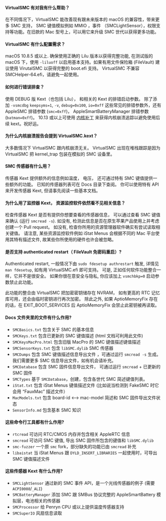 #### VirtualSMC 有对我有什么帮助？
在不同情况下，VirtualSMC 能改善现有跟未来版本的 macOS 的兼容性，带来更多 SMC 支持， SMC 键值模拟例如 MMIO ，事件 （SMCLightSensor），权限支持等功能。在旧款的 Mac 型号上，可以用它来升级 SMC 世代以获得更多功能。

#### VirtualSMC 有什么配置需求？
macOS 10.8.5 或以上. 确保使用正确的 Lilu 版本以获得完整功能, 在测试版的 macOS 下，使用 `-liluoff` 以启用基本支持。如果有用文件保险箱 (FileVault) 建议使用 VirutalSMC 以获得完整的 boot.efi 支持。 VirtualSMC 不兼容 SMCHelper-64.efi，请避免一起使用。 

#### 如何进行错误排查？
使用 DEBUG 版 Kext（也包括 Lilu）， 和相关的 Kext 的排错启动参数。 除了添加 `-vsmcdbg` `keepsyms=1`, `-v`, `debug=0x100`, `io=0xff` 这些常见的排错参数外，还有 AppleSMC 排错参数 (`smc=0xff`)， AppleSmartBatteryManager 排错参数 (`batman=0xff`)。  10.13 或以上可使用 [内核补丁](https://applelife.ru/posts/686953) 来获得内核崩溃追踪以避免使用后续 kext。祝好运。

#### 为什么内核崩溃报告会提到 VirtualSMC.kext？
大多数情况下 VirtualSMC 跟内核崩溃无关。 VirtualSMC 出现在堆栈跟踪是因为 VirtualSMC 把 kernel_trap 包装在模拟的 SMC 设备里。

#### SMC 传感器有什么用？
传感器 Kext 提供额外的信息例如温度， 电压， 还可通过特有 SMC 键值提供一些额外的功能。 已知的传感器列表可在 Docs 目录下查阅。 你可以使用特有 API 来开发传感器 Kext, 但请事先阅读一些基本文档。

#### 为什么用了监控器 Kext， 资源监控软件依然看不见相关信息？
检查传感器 Kext 是否有提供你想要查看的传感器信息， 可以通过查看 SMC 键值来确认 (运行 `smcread -s`). 如没有, 检测此信息是否在原生苹果产品使用上并考虑创建一个 Pull request。 如没有, 检查你所用的资源管理器软件确实有尝试读取相关键值。 请注意, 某些资源监控软件例如 iStat Menus 会根据不同的 Mac 平台使用其特有描述文件, 故某些你所使用的硬件也许会被忽略。

#### 是否支持 authenticated restart（ FileVault 免密码重启）?
Authenticated restart, 一般情况下由 `sudo fdesetup authrestart` 触发, 详情见 `man fdesetup`, 如有用 VirtualSMC.efi 即可支持。 可是, 正如任何软件功能整合一样，它并不是很安全。 如果你很在意安全与隐私, 你应该加上 `vsmchbkp=0` 启动参数禁止此功能。

此功能的整合由 VirtualSMC 把加密密钥储存在 NVRAM， 如有更高的 RTC 记忆库可用，还会由临时密钥进行再次加密。 除此之外, 如果 AptioMemoryFix 存在的话，在 EXIT_BOOT_SERVICES 后 AptioMemoryFix 会禁止此密钥被再读取。

#### Docs 文件夹里的文件有什么作用?
- `SMCBasics.txt` 包含关于 SMC 的基本信息
- `SMCKeys.txt` 包含已更新的 SMC 键值描述 (html 文档可利用此文件)
- `SMCKeysMacPro.html` 包含旧版 MacPro 的 SMC 键值描述键值描述
- `SMCSensorKeys.txt` 包含 `libSMC.dylib` SMC 传感器
- `SMCDumps` 包含 SMC 键值描述信息导出文件 ，可通过运行 `smcread -s` 生成。我们需要更多 SMC 信息导出文件，如有机会请补充。
- `SMCDatabase` 包含 SMC 固件信息导出文件， 可通过运行 `smcread` + 已更新的 SMC 固件
- `SMCTypes` 基于 `SMCDatabase`，创建，包含各世代 SMC 简述键值列表。
- `iStat.txt` 包含 iStat Menus 键值描述文件 (比如说当检测到 FakeSMC 时它会用 “FauxMac” 描述文件）
- `MacModels.txt` 包含 board-id <--> mac-model 简述和 SMC 固件导出文件状态
- `SensorInfo.md` 包含基本 SMC 知识 

#### 这些命令行工具都有什么作用?
- `rtcread` 可访问 RTC/CMOS 内存并包含相关 AppleRTC 信息
- `smcread` 可访问 SMC 键值, 导出 SMC 固件所包含的键值和 `libSMC.dylib`
- `smc-fuzzer` 一个原 `smc` fork，部分缺失的功能已由 `smcread` 补充
- `libaistat` 当 iStat Menus 跟 `DYLD_INSERT_LIBRARIES` 一起使用时，可导出 SMC 键值描述文件

#### 这些传感器 Kext 有什么作用?
- `SMCLightSensor` 通过新的 SMC 事件 API，是一个光线传感器的例子 (需要 `ACPI0008`/`_ALI`)
- `SMCBatteryManager` 添加 SMC 跟 SMBus 协议完整的 AppleSmartBattery 模拟层，电池相关的传感器
- `SMCProcessor`  给 Penryn CPU 或以上提供温度传感器支持
- `SMCSuperIO` 风扇信息读取